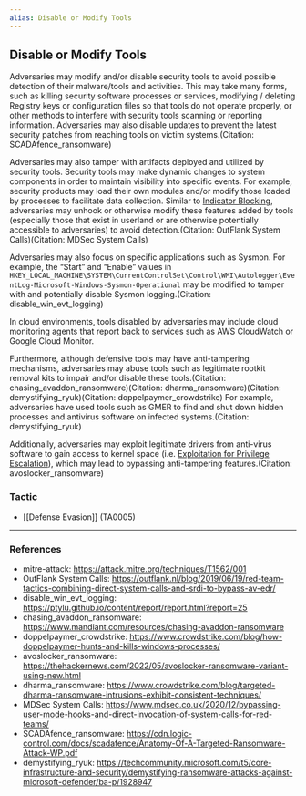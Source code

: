 ```yaml
---
alias: Disable or Modify Tools
---
```


## Disable or Modify Tools

Adversaries may modify and/or disable security tools to avoid possible detection of their malware/tools and activities. This may take many forms, such as killing security software processes or services, modifying / deleting Registry keys or configuration files so that tools do not operate properly, or other methods to interfere with security tools scanning or reporting information. Adversaries may also disable updates to prevent the latest security patches from reaching tools on victim systems.(Citation: SCADAfence_ransomware)

Adversaries may also tamper with artifacts deployed and utilized by security tools. Security tools may make dynamic changes to system components in order to maintain visibility into specific events. For example, security products may load their own modules and/or modify those loaded by processes to facilitate data collection. Similar to [Indicator Blocking](https://attack.mitre.org/techniques/T1562/006), adversaries may unhook or otherwise modify these features added by tools (especially those that exist in userland or are otherwise potentially accessible to adversaries) to avoid detection.(Citation: OutFlank System Calls)(Citation: MDSec System Calls) 

Adversaries may also focus on specific applications such as Sysmon. For example, the “Start” and “Enable” values in <code>HKEY_LOCAL_MACHINE\SYSTEM\CurrentControlSet\Control\WMI\Autologger\EventLog-Microsoft-Windows-Sysmon-Operational</code> may be modified to tamper with and potentially disable Sysmon logging.(Citation: disable_win_evt_logging) 

In cloud environments, tools disabled by adversaries may include cloud monitoring agents that report back to services such as AWS CloudWatch or Google Cloud Monitor.

Furthermore, although defensive tools may have anti-tampering mechanisms, adversaries may abuse tools such as legitimate rootkit removal kits to impair and/or disable these tools.(Citation: chasing_avaddon_ransomware)(Citation: dharma_ransomware)(Citation: demystifying_ryuk)(Citation: doppelpaymer_crowdstrike) For example, adversaries have used tools such as GMER to find and shut down hidden processes and antivirus software on infected systems.(Citation: demystifying_ryuk)

Additionally, adversaries may exploit legitimate drivers from anti-virus software to gain access to kernel space (i.e. [Exploitation for Privilege Escalation](https://attack.mitre.org/techniques/T1068)), which may lead to bypassing anti-tampering features.(Citation: avoslocker_ransomware)


### Tactic

- [[Defense Evasion]] (TA0005)


---
### References

- mitre-attack: https://attack.mitre.org/techniques/T1562/001
- OutFlank System Calls: https://outflank.nl/blog/2019/06/19/red-team-tactics-combining-direct-system-calls-and-srdi-to-bypass-av-edr/
- disable_win_evt_logging: https://ptylu.github.io/content/report/report.html?report=25
- chasing_avaddon_ransomware: https://www.mandiant.com/resources/chasing-avaddon-ransomware
- doppelpaymer_crowdstrike: https://www.crowdstrike.com/blog/how-doppelpaymer-hunts-and-kills-windows-processes/
- avoslocker_ransomware: https://thehackernews.com/2022/05/avoslocker-ransomware-variant-using-new.html
- dharma_ransomware: https://www.crowdstrike.com/blog/targeted-dharma-ransomware-intrusions-exhibit-consistent-techniques/
- MDSec System Calls: https://www.mdsec.co.uk/2020/12/bypassing-user-mode-hooks-and-direct-invocation-of-system-calls-for-red-teams/
- SCADAfence_ransomware: https://cdn.logic-control.com/docs/scadafence/Anatomy-Of-A-Targeted-Ransomware-Attack-WP.pdf
- demystifying_ryuk: https://techcommunity.microsoft.com/t5/core-infrastructure-and-security/demystifying-ransomware-attacks-against-microsoft-defender/ba-p/1928947

